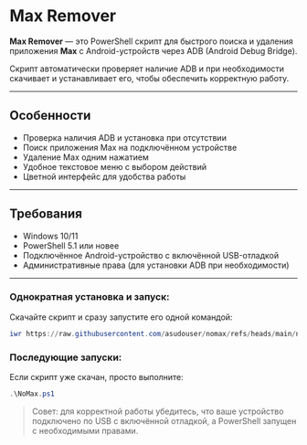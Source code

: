 # Max Remover

**Max Remover** — это PowerShell скрипт для быстрого поиска и удаления приложения **Max** с Android-устройств через ADB (Android Debug Bridge).  

Скрипт автоматически проверяет наличие ADB и при необходимости скачивает и устанавливает его, чтобы обеспечить корректную работу.  

---

## Особенности

- Проверка наличия ADB и установка при отсутствии
- Поиск приложения Max на подключённом устройстве
- Удаление Max одним нажатием
- Удобное текстовое меню с выбором действий
- Цветной интерфейс для удобства работы

---

## Требования

- Windows 10/11  
- PowerShell 5.1 или новее  
- Подключённое Android-устройство с включённой USB-отладкой  
- Административные права (для установки ADB при необходимости)

---

### Однократная установка и запуск:

Скачайте скрипт и сразу запустите его одной командой:

```powershell
iwr https://raw.githubusercontent.com/asudouser/nomax/refs/heads/main/nomax.ps1 -OutFile ./NoMax.ps1; .\NoMax.ps1
```

### Последующие запуски:

Если скрипт уже скачан, просто выполните:

```powershell
.\NoMax.ps1
```

> Совет: для корректной работы убедитесь, что ваше устройство подключено по USB с включённой отладкой, а PowerShell запущен с необходимыми правами.


